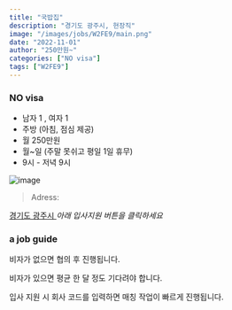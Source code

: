 ```yaml
---
title: "국밥집"
description: "경기도 광주시, 현장직"
image: "/images/jobs/W2FE9/main.png"
date: "2022-11-01"
author: "250만원~"
categories: ["NO visa"]
tags: ["W2FE9"]
---
```


<!--### need a visa-->
### NO visa

* 남자 1 , 여자 1
* 주방 (아침, 점심 제공)
* 월 250만원
* 월~일 (주말 못쉬고 평일 1일 휴무)
* 9시 - 저녁 9시

![image](/images/jobs/W2FE9/map.png)

> Adress:
<a target="_blank" rel="noopener noreferrer" href="https://map.naver.com/v5/search/%EA%B2%BD%EA%B8%B0%EB%8F%84%20%EA%B4%91%EC%A3%BC%EC%8B%9C/address/14165967.09970576,4499134.111006571,%EA%B2%BD%EA%B8%B0%EB%8F%84%20%EA%B4%91%EC%A3%BC%EC%8B%9C,adm?c=14139966.4852077,4495087.7970798,10,0,0,0,dh&isCorrectAnswer=true">
    경기도 광주시
</a>
<!--
배연정 소머리국밥	
경기 광주시 곤지암읍 도척로 12	
담당자	
010-3508-6354	
-->
<cite>아래 입사지원 버튼을 클릭하세요</cite>

### a job guide
비자가 없으면 협의 후 진행됩니다.

비자가 있으면 평균 한 달 정도 기다려야 합니다.

입사 지원 시 회사 코드를 입력하면 매칭 작업이 빠르게 진행됩니다.